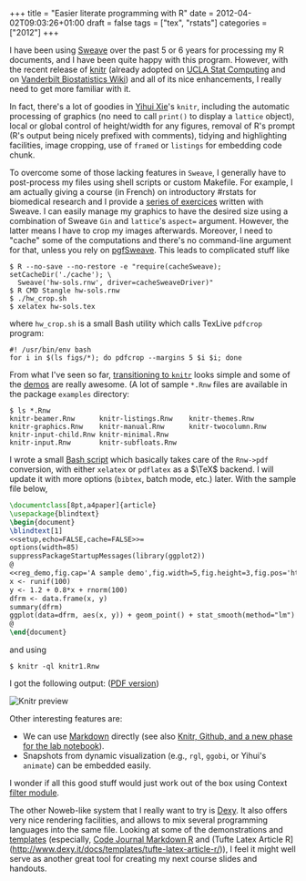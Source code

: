 +++
title = "Easier literate programming with R"
date = 2012-04-02T09:03:26+01:00
draft = false
tags = ["tex", "rstats"]
categories = ["2012"]
+++

I have been using [Sweave](http://www.statistik.lmu.de/~leisch/Sweave/) over the past 5 or 6 years for processing my R documents, and I have been quite happy with this program. However, with the recent release of [knitr](http://yihui.name/knitr/) (already adopted on [UCLA Stat Computing](http://www.ats.ucla.edu/stat/r/code/) and on [Vanderbilt Biostatistics Wiki](http://biostat.mc.vanderbilt.edu/wiki/Main/KnitrHowto)) and all of its nice enhancements, I really need to get more familiar with it.

In fact, there's a lot of goodies in [Yihui Xie](http://yihui.name/en/)'s `knitr`, including the automatic processing of graphics (no need to call `print()` to display a `lattice` object), local or global control of height/width for any figures, removal of R's prompt (R's output being nicely prefixed with comments), tidying and highlighting facilities, image cropping, use of `framed` or `listings` for embedding code chunk. 

To overcome some of those lacking features in `Sweave`, I generally have to post-process my files using shell scripts or custom Makefile. For example, I am actually giving a course (in French) on introductory #rstats for biomedical research and I provide a <i class="fa fa-file-pdf-o fa-1x"></i> [series of exercices](http://www.aliquote.org/cours/2012_biomed/hw-sols.pdf) written with Sweave. I can easily manage my graphics to have the desired size using a combination of Sweave `Gin` and `lattice`'s `aspect=` argument. However, the latter means I have to crop my images afterwards. Moreover, I need to "cache" some of the computations and there's no command-line argument for that, unless you rely on [pgfSweave](http://code.cjb.net/pgfSweave.html). This leads to complicated stuff like

```
$ R --no-save --no-restore -e "require(cacheSweave); setCacheDir('./cache'); \
  Sweave('hw-sols.rnw', driver=cacheSweaveDriver)"
$ R CMD Stangle hw-sols.rnw
$ ./hw_crop.sh
$ xelatex hw-sols.tex
```

where `hw_crop.sh` is a small Bash utility which calls TexLive `pdfcrop` program:

```
#! /usr/bin/env bash
for i in $(ls figs/*); do pdfcrop --margins 5 $i $i; done
```

From what I've seen so far, [transitioning to `knitr`](http://yihui.name/knitr/demo/sweave/) looks simple and some of the [demos](http://yihui.name/knitr/demos) are really awesome. (A lot of sample `*.Rnw` files are available in the package `examples` directory:

```
$ ls *.Rnw
knitr-beamer.Rnw      knitr-listings.Rnw    knitr-themes.Rnw
knitr-graphics.Rnw    knitr-manual.Rnw      knitr-twocolumn.Rnw
knitr-input-child.Rnw knitr-minimal.Rnw
knitr-input.Rnw       knitr-subfloats.Rnw
```

I wrote a small <i class="fa fa-file-code-o fa-1x"></i> [Bash script](http://www.aliquote.org/pub/knitr) which basically takes care of the `Rnw->pdf` conversion, with either `xelatex` or `pdflatex` as a $\TeX$ backend. I will update it with more options (`bibtex`, batch mode, etc.) later. With the sample file below,

```latex
\documentclass[8pt,a4paper]{article}
\usepackage{blindtext}
\begin{document}
\blindtext[1]
<<setup,echo=FALSE,cache=FALSE>>=
options(width=85)
suppressPackageStartupMessages(library(ggplot2))
@ 
<<reg_demo,fig.cap='A sample demo',fig.width=5,fig.height=3,fig.pos='htbp'>>=
x <- runif(100)
y <- 1.2 + 0.8*x + rnorm(100)
dfrm <- data.frame(x, y)
summary(dfrm)
ggplot(data=dfrm, aes(x, y)) + geom_point() + stat_smooth(method="lm")
@ 
\end{document}
```

and using

```
$ knitr -ql knitr1.Rnw
```

I got the following output: ([PDF version](http://www.aliquote.org/pub/knitr_demo))

![Knitr preview](/img/20120402200837.png)

Other interesting features are:

- We can use <i class="fa fa-file-code-o fa-1x"></i> [Markdown](https://github.com/yihui/knitr/blob/master/inst/examples/knitr-minimal.md) directly (see also [Knitr, Github, and a new phase for the lab notebook](http://www.carlboettiger.info/archives/4325)).
- Snapshots from dynamic visualization (e.g., `rgl`, `ggobi`, or Yihui's `animate`) can be embedded easily.

I wonder if all this good stuff would just work out of the box using Context [filter module](http://www.ctan.org/pkg/context-filter).

The other Noweb-like system that I really want to try is [Dexy](http://www.dexy.it/). It also offers very nice rendering facilities, and allows to mix several programming languages into the same file. Looking at some of the demonstrations and [templates](http://www.dexy.it/docs/templates/) (especially, [Code Journal Markdown R](http://www.dexy.it/docs/templates/code-journal-markdown-r/) and (Tufte Latex Article R](http://www.dexy.it/docs/templates/tufte-latex-article-r/)), I feel it might well serve as another great tool for creating my next course slides and handouts.
